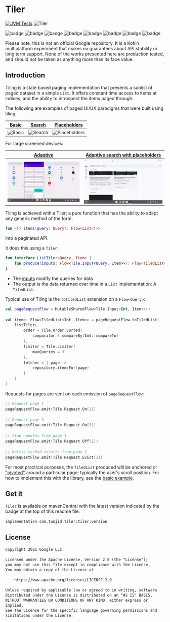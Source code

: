 # Tiler

[![JVM Tests](https://github.com/tunjid/Tiler/actions/workflows/tests.yml/badge.svg)](https://github.com/tunjid/Tiler/actions/workflows/tests.yml)
![Tiler](https://img.shields.io/maven-central/v/com.tunjid.tiler/tiler?label=tiler)

![badge][badge-ios]
![badge][badge-js]
![badge][badge-jvm]
![badge][badge-linux]
![badge][badge-windows]
![badge][badge-mac]
![badge][badge-tvos]
![badge][badge-watchos]

Please note, this is not an official Google repository. It is a Kotlin multiplatform experiment that makes no guarantees
about API stability or long term support. None of the works presented here are production tested, and should not be
taken as anything more than its face value.

## Introduction

Tiling is a state based paging implementation that presents a sublist of paged dataset in a simple `List`.
It offers constant time access to items at indices, and the ability to introspect the items paged through.

The following are examples of paged UI/UX paradigms that were built using tiling:

| [Basic](https://github.com/tunjid/Tiler) | [Search](https://github.com/tunjid/Musify) | [Placeholders](https://github.com/tunjid/me) |
|:----------------------------------------:|:------------------------------------------:|:--------------------------------------------:|
|       ![Basic](./images/basic.gif)       |       ![Search](./images/search.gif)       |  ![Placeholders](./images/placeholders.gif)  |


For large screened devices:

| [Adaptive](https://github.com/tunjid/Tiler) | [Adaptive search with placeholders]((https://github.com/tunjid/me)) |
|:-------------------------------------------:|:-------------------------------------------------------------------:|
|     ![Adaptive](./images/adaptive.gif)      |     ![Adaptive, search and placeholders](./images/complex.gif)      |

Tiling is achieved with a Tiler; a pure function that has the ability to adapt any generic method of the form:

```kotlin
fun <T> items(query: Query): Flow<List<T>>
```

into a paginated API.

It does this using a `Tiler`:

```kotlin
fun interface ListTiler<Query, Item> {
    fun produce(inputs: Flow<Tile.Input<Query, Item>>): Flow<TiledList<Query, Item>>
}
```

* The [inputs](./implementation/primitives#inputrequest) modify the queries for data
* The output is the data returned over time in a `List` implementation: A `TiledList`.

Typical use of Tiling is the `toTiledList` extension on a `Flow<Query>`:

```kotlin
val pageRequestFlow = MutableSharedFlow<Tile.Input<Int, Item>>()

val items: Flow<TiledList<Int, Item>> = pageRequestFlow.toTiledList(
    listTiler(
        order = Tile.Order.Sorted(
            comparator = compareBy(Int::compareTo)
        ),
        limiter = Tile.Limiter(
            maxQueries = 3
        ),
        fetcher = { page ->
            repository.itemsFor(page)
        }
    )
)
```
Requests for pages are sent on each emission of `pageRequestFlow`:

```kotlin
// Request page 1
pageRequestFlow.emit(Tile.Request.On(1))

// Request page 5
pageRequestFlow.emit(Tile.Request.On(5))

// Stop updates from page 1
pageRequestFlow.emit(Tile.Request.Off(1))

// Delete cached results from page 1
pageRequestFlow.emit(Tile.Request.Evict(1)) 
```

For most practical purposes, the `TiledList` produced will be anchored or
["pivoted"](./implementation/pivoted-tiling) around a particular page; typically the user's
scroll position. For how to implement this with the library, see the
[basic example](./usecases/basic-example).

## Get it

`Tiler` is available on mavenCentral with the latest version indicated by the badge at the top of this readme file.

`implementation com.tunjid.tiler:tiler:version`

## License

    Copyright 2021 Google LLC

    Licensed under the Apache License, Version 2.0 (the "License");
    you may not use this file except in compliance with the License.
    You may obtain a copy of the License at

        https://www.apache.org/licenses/LICENSE-2.0

    Unless required by applicable law or agreed to in writing, software
    distributed under the License is distributed on an "AS IS" BASIS,
    WITHOUT WARRANTIES OR CONDITIONS OF ANY KIND, either express or implied.
    See the License for the specific language governing permissions and
    limitations under the License.

[badge-android]: http://img.shields.io/badge/-android-6EDB8D.svg?style=flat

[badge-jvm]: http://img.shields.io/badge/-jvm-DB413D.svg?style=flat

[badge-js]: http://img.shields.io/badge/-js-F8DB5D.svg?style=flat

[badge-js-ir]: https://img.shields.io/badge/support-[IR]-AAC4E0.svg?style=flat

[badge-nodejs]: https://img.shields.io/badge/-nodejs-68a063.svg?style=flat

[badge-linux]: http://img.shields.io/badge/-linux-2D3F6C.svg?style=flat

[badge-windows]: http://img.shields.io/badge/-windows-4D76CD.svg?style=flat

[badge-wasm]: https://img.shields.io/badge/-wasm-624FE8.svg?style=flat

[badge-apple-silicon]: http://img.shields.io/badge/support-[AppleSilicon]-43BBFF.svg?style=flat

[badge-ios]: http://img.shields.io/badge/-ios-CDCDCD.svg?style=flat

[badge-mac]: http://img.shields.io/badge/-macos-111111.svg?style=flat

[badge-watchos]: http://img.shields.io/badge/-watchos-C0C0C0.svg?style=flat

[badge-tvos]: http://img.shields.io/badge/-tvos-808080.svg?style=flat
